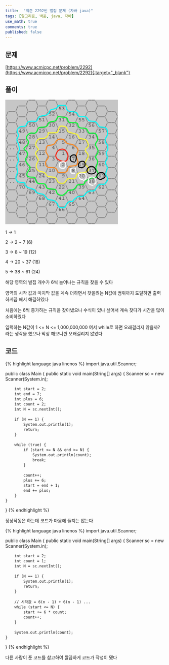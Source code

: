 ```yaml
---
title:  "백준 2292번 벌집 문제 (자바 java)"
tags: [알고리즘, 백준, java, 자바]
use_math: true
comments: true
published: false
---
```


## 문제

[https://www.acmicpc.net/problem/2292](https://www.acmicpc.net/problem/2292){:target="_blank"}

## 풀이

![합계 계산](/assets/images/20200925/boj-2292-01.png)

1 -> 1

2 -> 2 ~ 7 (6)

3 -> 8 ~ 19 (12)

4 -> 20 ~ 37 (18)

5 -> 38 ~ 61 (24)

해당 영역의 벌집 개수가 6씩 늘어나는 규칙을 찾을 수 있다

영역의 시작 값과 마지막 값을 계속 더하면서 찾을려는 N값에 범위까지 도달하면 출력하게끔 해서 해결하였다

처음에는 6씩 증가하는 규칙을 찾아냈으나 수식이 있나 싶어서 계속 찾다가 시간을 많이 소비하였다 

입력하는 N값이 1 <= N <= 1,000,000,000 여서 while로 하면 오래걸리지 않을까? 라는 생각을 했으나 막상 해보니깐 오래걸리지 않았다 

## 코드

{% highlight language java linenos %}
import java.util.Scanner;

public class Main {
    public static void main(String[] args) {
        Scanner sc = new Scanner(System.in);

        int start = 2;
        int end = 7;
        int plus = 6;
        int count = 2;
        int N = sc.nextInt();

        if (N == 1) {
            System.out.println(1);
            return;
        }

        while (true) {
            if (start <= N && end >= N) {
                System.out.println(count);
                break;
            }

            count++;
            plus += 6;
            start = end + 1;
            end += plus;
        }
    }
}
{% endhighlight %}

정상작동은 하는데 코드가 마음에 들지는 않는다 

{% highlight language java linenos %}
import java.util.Scanner;

public class Main {
    public static void main(String[] args) {
        Scanner sc = new Scanner(System.in);

        int start = 2;
        int count = 1;
        int N = sc.nextInt();

        if (N == 1) {
            System.out.println(1);
            return;
        }
        
        // 시작값 = 6(n - 1) + 6(n - 1) ...
        while (start <= N) {
            start += 6 * count;
            count++;
        }

        System.out.println(count);
    }
}
{% endhighlight %}

다른 사람이 푼 코드를 참고하여 깔끔하게 코드가 작성이 됐다 
